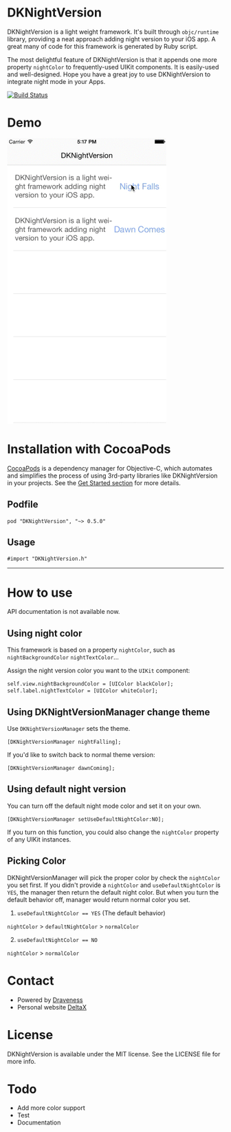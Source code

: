 # DKNightVersion
DKNightVersion is a light weight framework. It's built through `objc/runtime` library, providing a neat approach  adding night version to your iOS app. A great many of code for this framework is generated by Ruby script.

The most delightful feature of DKNightVersion is that it appends one more property `nightColor` to frequently-used UIKit components. It is easily-used and well-designed. Hope you have a great joy to use DKNightVersion to integrate night mode in your Apps.


[![Build Status](https://travis-ci.org/Draveness/DKNightVersion.png)](https://travis-ci.org/Draveness/DKNightVersion)

# Demo

![](./DKNightVersion.gif)

# Installation with CocoaPods

[CocoaPods](https://cocoapods.org/) is a dependency manager for Objective-C, which automates and simplifies the process of using 3rd-party libraries like DKNightVersion in your projects. See the [Get Started section](https://cocoapods.org/#get_started) for more details.

## Podfile

```
pod "DKNightVersion", "~> 0.5.0"
```

## Usage

```
#import "DKNightVersion.h"
```

----

# How to use

API documentation is not available now.

## Using night color

This framework is based on a property `nightColor`, such as `nightBackgroundColor` `nightTextColor`...

Assign the night version color you want to the `UIKit` component:

```
self.view.nightBackgroundColor = [UIColor blackColor];
self.label.nightTextColor = [UIColor whiteColor];
```

## Using DKNightVersionManager change theme

Use `DKNightVersionManager` sets the theme.

```
[DKNightVersionManager nightFalling];
```

If you'd like to switch back to normal theme version:

```
[DKNightVersionManager dawnComing];
```

## Using default night version

You can turn off the default night mode color and set it on your own.

```
[DKNightVersionManager setUseDefaultNightColor:NO];
```

If you turn on this function, you could also change the `nightColor` property of any UIKit instances. 

## Picking Color

DKNightVersionManager will pick the proper color by check the `nightColor` you set first. If you didn't provide a `nightColor` and `useDefaultNightColor` is `YES`, the manager then return the default night color. But when you turn the default behavior off, manager would return normal color you set.

1. `useDefaultNightColor == YES` (The default behavior)

`nightColor` > `defaultNightColor` > `normalColor`

2. `useDefaultNightColor == NO`

`nightColor` > `normalColor`

# Contact

- Powered by [Draveness](http://github.com/draveness)
- Personal website [DeltaX](http://deltax.me)

# License

DKNightVersion is available under the MIT license. See the LICENSE file for more info.

# Todo

- Add more color support
- Test
- Documentation

